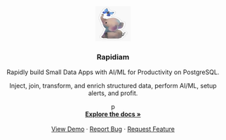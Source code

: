 

<div id="top"></div>

<!-- PROJECT LOGO -->
<br />
<div align="center">
  <a href="https://github.com/rebataur/rapidiam">
    <img src="images/logo.png" alt="Logo" width="80" height="80">
  </a>

  <h3 align="center">Rapidiam</h3>

  <p align="center">       
 Rapidly build Small Data Apps with AI/ML for Productivity on PostgreSQL.
  </p>
  <p>Inject, join, transform, and enrich structured data, perform AI/ML, setup alerts, and profit.</p>p
    <br />
    <a href="https://github.com/rebataur/rapidiam"><strong>Explore the docs »</strong></a>
    <br />
    <br />
    <a href="https://github.com/rebataur/rapidiam">View Demo</a>
    ·
    <a href="https://github.com/rebataur/rapidiam/issues">Report Bug</a>
    ·
    <a href="https://github.com/rebataur/rapidiam/issues">Request Feature</a>
  </p>
</div>
